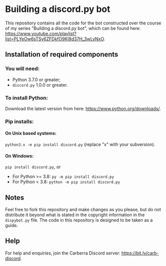 # Building a discord.py bot

This repository contains all the code for the bot constructed over the course of my series "Building a discord.py bot", which can be found here: https://www.youtube.com/playlist?list=PLYeOw6sTSy6ZFDkfO9Kl8d37H_3wLyNxO.

## Installation of required components

### You will need:
- Python 3.7.0 or greater;
- `discord.py` 1.0.0 or greater.

### To install Python:
Download the latest version from here: https://www.python.org/downloads/.
  
### Pip installs:
#### On Unix based systems:
`python3.x -m pip install discord.py` (replace "x" with your subversion).
#### On Windows:
`pip install discord.py`, or
- For Python >= 3.8: `py -m pip install discord.py`
- For Python < 3.8: `python -m pip install discord.py`

## Notes

Feel free to fork this repository and make changes as you please, but do not distribute it beyond what is stated in the copyright information in the `dispybot.py` file. The code in this repository is designed to be taken as a guide.

## Help

For help and enquiries, join the Carberra Discord server: https://bit.ly/carb-discord.
